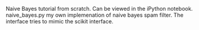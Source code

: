 Naive Bayes tutorial from scratch. Can be viewed in the iPython notebook.
naive_bayes.py my own implemenation of naive bayes spam filter. The interface tries to mimic the scikit interface.
